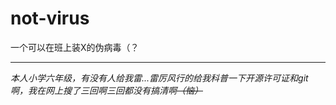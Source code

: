 # not-virus
一个可以在班上装X的伪病毒（？  

***

*本人小学六年级，有没有人给我雷...雷厉风行的给我科普一下开源许可证和git啊，我在网上搜了三回啊三回都没有搞清啊*~~*（恼）*~~
